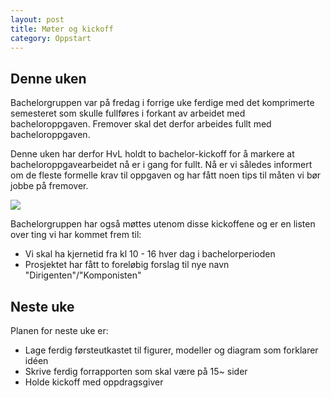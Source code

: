 ```yaml
---
layout: post
title: Møter og kickoff
category: Oppstart
---
```


## Denne uken
Bachelorgruppen var på fredag i forrige uke ferdige med det komprimerte semesteret som skulle fullføres
i forkant av arbeidet med bacheloroppgaven. Fremover skal det derfor arbeides fullt med bacheloroppgaven.

Denne uken har derfor HvL holdt to bachelor-kickoff for å markere at bacheloroppgavearbeidet nå er i gang for
fullt. Nå er vi således informert om de fleste formelle krav til oppgaven og har fått noen tips til
måten vi bør jobbe på fremover.

![]({{site.baseurl}}/assets/img/kickoff.jpg)

Bachelorgruppen har også møttes utenom disse kickoffene og er en listen over ting vi har kommet frem til:
- Vi skal ha kjernetid fra kl 10 - 16 hver dag i bachelorperioden
- Prosjektet har fått to foreløbig forslag til nye navn "Dirigenten"/"Komponisten"

## Neste uke
Planen for neste uke er:
- Lage ferdig førsteutkastet til figurer, modeller og diagram som forklarer idéen
- Skrive ferdig forrapporten som skal være på 15~ sider
- Holde kickoff med oppdragsgiver
